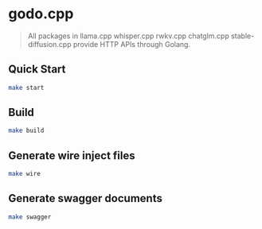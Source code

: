 # godo.cpp

> All packages in llama.cpp whisper.cpp rwkv.cpp chatglm.cpp stable-diffusion.cpp provide HTTP APIs through Golang.

## Quick Start

```bash
make start
```

## Build

```bash
make build
```

## Generate wire inject files

```bash
make wire
```

## Generate swagger documents

```bash
make swagger
```

